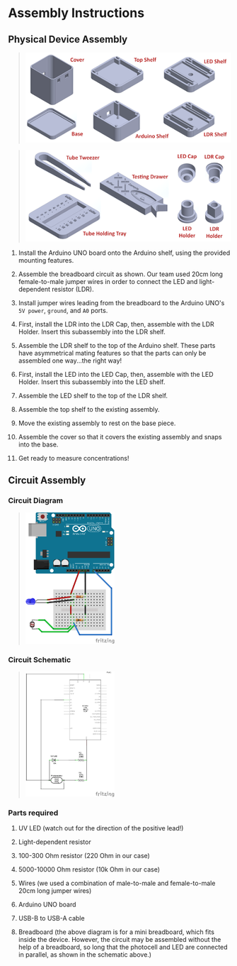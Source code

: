 # Assembly Instructions

## Physical Device Assembly

> <img src="images/parts1.png" width="500" alt="Parts Picture 1"/>

> <img src="images/parts2.png" width="500" alt="Parts Picture 2"/>

1. Install the Arduino UNO board onto the Arduino shelf, using the provided mounting features.

2. Assemble the breadboard circuit as shown. Our team used 20cm long female-to-male jumper wires in order to connect the LED and light-dependent resistor (LDR).

3. Install jumper wires leading from the breadboard to the Arduino UNO's `5V power`, `ground`, and `A0` ports.

4. First, install the LDR into the LDR Cap, then, assemble with the LDR Holder. Insert this subassembly into the LDR shelf.

5. Assemble the LDR shelf to the top of the Arduino shelf. These parts have asymmetrical mating features so that the parts can only be assembled one way...the right way!

6. First, install the LED into the LED Cap, then, assemble with the LED Holder. Insert this subassembly into the LED shelf.

7. Assemble the LED shelf to the top of the LDR shelf.

8. Assemble the top shelf to the existing assembly.

9. Move the existing assembly to rest on the base piece.

10. Assemble the cover so that it covers the existing assembly and snaps into the base.

11. Get ready to measure concentrations!

## Circuit Assembly

### Circuit Diagram

> <img src="images/circuit_diagram.png" width="200" alt="Arduino Circuit assembly"/>

### Circuit Schematic

> <img src="images/circuit_schematic.png" width="200" alt="Arduino Circuit schematic"/>

### Parts required

1. UV LED (watch out for the direction of the positive lead!)

2. Light-dependent resistor

3. 100-300 Ohm resistor (220 Ohm in our case)

4. 5000-10000 Ohm resistor (10k Ohm in our case)

5. Wires (we used a combination of male-to-male and female-to-male 20cm long jumper wires)

6. Arduino UNO board

7. USB-B to USB-A cable

8. Breadboard (the above diagram is for a mini breadboard, which fits inside the device. However, the circuit may be assembled without the help of a breadboard, so long that the photocell and LED are connected in parallel, as shown in the schematic above.)
